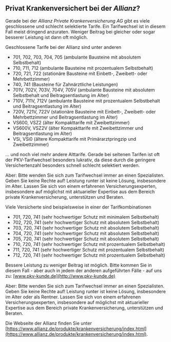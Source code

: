 ## Privat Krankenversichert bei der *Allianz*?

Gerade bei der *Allianz Private Krankenversicherung AG*
gibt es viele geschlossene und schlecht selektierte Tarife. Ein Tarifwechsel ist in diesem Fall meist dringend anzuraten.
Weniger Beitrag bei gleicher oder sogar besserer Leistung ist dann oft möglich.

Geschlossene Tarife bei der Allianz sind unter anderen

* 701, 702, 703, 704, 705 (ambulante Bausteine mit absolutem Selbstbehalt)
* 710, 711, 712 (ambulante Bausteine mit prozentualem Selbstbehalt)
* 720, 721, 722 (stationäre Bausteine mit Einbett-, Zweibett- oder Mehrbettzimmer)
* 740, 741 (Bausteine für Zahnärztliche Leistungen)
* 701V, 702V, 703V, 704V, 705V (ambulante Bausteine mit absolutem Selbstbehalt und Beitragsentlastung im Alter)
* 710V, 711V, 712V (ambulante Bausteine mit prozentualem Selbstbehalt und Beitragsentlastung im Alter)
* 720V, 721V, 722V (stationäre Bausteine mit Einbett-, Zweibett- oder Mehrbettzimmer und Beitragsentlastung im Alter)
* VS600, VSZ2 (älter Kompakttarife mit Zweibettzimmer)
* VS600V, VSZ2V (älter Kompakttarife mit Zweibettzimmer und Beitragsentlastung im Alter)
* VSi, VSi0 (ältere Kompakttarife mit Primärarztpringzip und Zweibettzimmer)

... und noch viel mehr andere Alttarife. Gerade bei seltenen Tarifen ist oft der PKV-Tarifwechsel besonders lukrativ,
da diese durch die geringere Versichertenzahl besonders schnell schlecht selektiert werden.

Aber: Bitte wenden Sie sich zum Tarifwechsel immer an einen Spezialisten. Geben Sie keine Rechte auf! Leistung runter ist keine Lösung,
insbesondere im Alter. Lassen Sie sich von einem erfahrenen Versicherungsexperten, insbesondere auf möglichst mit aktuarieller Expertise
aus dem Bereich private Krankenversicherung, unterstützen und Beraten.

Viele Versicherte sind beispielsweise in einer der Tarifkombinationen

* 701, 720, 741 (sehr hochwertiger Schutz mit minimalem Selbstbehalt)
* 702, 720, 741 (sehr hochwertiger Schutz mit absolutem Selbstbehalt)
* 703, 720, 741 (sehr hochwertiger Schutz mit absolutem Selbstbehalt)
* 704, 720, 741 (sehr hochwertiger Schutz mit absolutem Selbstbehalt)
* 705, 720, 741 (sehr hochwertiger Schutz mit absolutem Selbstbehalt)
* 710, 720, 741 (sehr hochwertiger Schutz mit prozentualem Selbstbehalt)
* 711, 720, 741 (sehr hochwertiger Schutz mit prozentualem Selbstbehalt)
* 712, 720, 741 (sehr hochwertiger Schutz mit prozentualem Selbstbehalt)

Bessere Leistung zu weniger Beitrag ist möglich. Bitte kommen Sie in diesem Fall - aber auch in jedem der anderen aufgeführten Fälle - 
auf uns zu: [www.pkv-kunde.de](http://www.pkv-kunde.de)

Aber: Bitte wenden Sie sich zum Tarifwechsel immer an einen Spezialisten. Geben Sie keine Rechte auf! Leistung runter ist keine Lösung,
insbesondere im Alter oder als Rentner. Lassen Sie sich von einem erfahrenen Versicherungsexperten, insbesondere auf möglichst mit aktuarieller Expertise
aus dem Bereich private Krankenversicherung, unterstützen und Beraten.

Die Webseite der Allianz finden Sie unter
[https://www.allianz.de/produkte/krankenversicherung/index.html](https://www.allianz.de/produkte/krankenversicherung/index.html).
